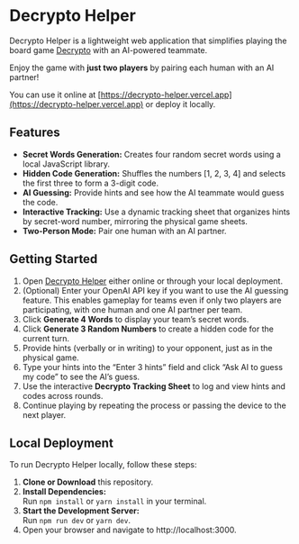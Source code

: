 # Decrypto Helper

Decrypto Helper is a lightweight web application that simplifies playing the board game [Decrypto](https://boardgamegeek.com/boardgame/225694/decrypto) with an AI-powered teammate.

Enjoy the game with **just two players** by pairing each human with an AI partner!

You can use it online at [https://decrypto-helper.vercel.app](https://decrypto-helper.vercel.app) or deploy it locally.

## Features

- **Secret Words Generation:** Creates four random secret words using a local JavaScript library.
- **Hidden Code Generation:** Shuffles the numbers [1, 2, 3, 4] and selects the first three to form a 3-digit code.
- **AI Guessing:** Provide hints and see how the AI teammate would guess the code.
- **Interactive Tracking:** Use a dynamic tracking sheet that organizes hints by secret-word number, mirroring the physical game sheets.
- **Two-Person Mode:** Pair one human with an AI partner.

## Getting Started

1. Open [Decrypto Helper](https://decrypto-helper.vercel.app) either online or through your local deployment.
2. (Optional) Enter your OpenAI API key if you want to use the AI guessing feature. This enables gameplay for teams even if only two players are participating, with one human and one AI partner per team.
3. Click **Generate 4 Words** to display your team’s secret words.
4. Click **Generate 3 Random Numbers** to create a hidden code for the current turn.
5. Provide hints (verbally or in writing) to your opponent, just as in the physical game.
6. Type your hints into the “Enter 3 hints” field and click “Ask AI to guess my code” to see the AI’s guess.
7. Use the interactive **Decrypto Tracking Sheet** to log and view hints and codes across rounds.
8. Continue playing by repeating the process or passing the device to the next player.

## Local Deployment

To run Decrypto Helper locally, follow these steps:

1. **Clone or Download** this repository.
2. **Install Dependencies:**  
   Run `npm install` or `yarn install` in your terminal.
3. **Start the Development Server:**  
   Run `npm run dev` or `yarn dev`.
4. Open your browser and navigate to http://localhost:3000.
